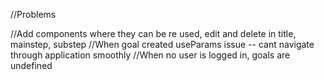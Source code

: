 //Problems

//Add components where they can be re used, edit and delete in title, mainstep, substep
//When goal created useParams issue -- cant navigate through application smoothly
//When no user is logged in, goals are undefined
